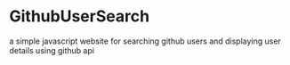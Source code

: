 # GithubUserSearch
a simple javascript website for searching github users and displaying user details using github api
